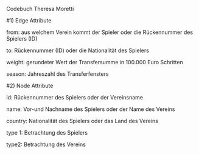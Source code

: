 Codebuch
Theresa Moretti


#1) Edge Attribute

from: aus welchem Verein kommt der Spieler oder die Rückennummer des Spielers (ID)

to: Rückennummer (ID) oder die Nationalität des Spielers

weight: gerundeter Wert der Transfersumme in 100.000 Euro Schritten

season: Jahreszahl des Transferfensters



#2) Node Attribute

id: Rückennummer des Spielers oder der Vereinsname

name: Vor-und Nachname des Spielers oder der Name des Vereins

country: Nationalität des Spielers oder das Land des Vereins

type 1: Betrachtung des Spielers

type2: Betrachtung des Vereins

